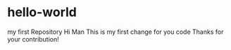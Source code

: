 # hello-world
my first Repository
Hi Man
This is my first change for you code
Thanks for your contribution!
